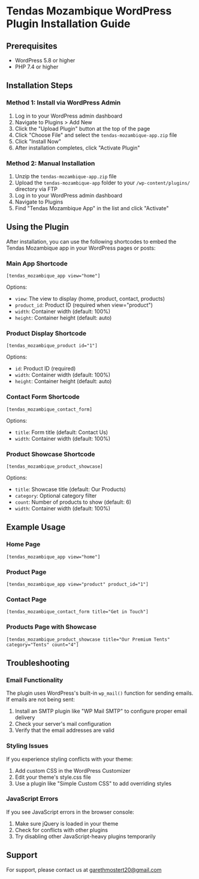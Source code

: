 # Tendas Mozambique WordPress Plugin Installation Guide

## Prerequisites

- WordPress 5.8 or higher
- PHP 7.4 or higher

## Installation Steps

### Method 1: Install via WordPress Admin

1. Log in to your WordPress admin dashboard
2. Navigate to Plugins > Add New
3. Click the "Upload Plugin" button at the top of the page
4. Click "Choose File" and select the `tendas-mozambique-app.zip` file
5. Click "Install Now"
6. After installation completes, click "Activate Plugin"

### Method 2: Manual Installation

1. Unzip the `tendas-mozambique-app.zip` file
2. Upload the `tendas-mozambique-app` folder to your `/wp-content/plugins/` directory via FTP
3. Log in to your WordPress admin dashboard
4. Navigate to Plugins
5. Find "Tendas Mozambique App" in the list and click "Activate"

## Using the Plugin

After installation, you can use the following shortcodes to embed the Tendas Mozambique app in your WordPress pages or posts:

### Main App Shortcode

```
[tendas_mozambique_app view="home"]
```

Options:
- `view`: The view to display (home, product, contact, products)
- `product_id`: Product ID (required when view="product")
- `width`: Container width (default: 100%)
- `height`: Container height (default: auto)

### Product Display Shortcode

```
[tendas_mozambique_product id="1"]
```

Options:
- `id`: Product ID (required)
- `width`: Container width (default: 100%)
- `height`: Container height (default: auto)

### Contact Form Shortcode

```
[tendas_mozambique_contact_form]
```

Options:
- `title`: Form title (default: Contact Us)
- `width`: Container width (default: 100%)

### Product Showcase Shortcode

```
[tendas_mozambique_product_showcase]
```

Options:
- `title`: Showcase title (default: Our Products)
- `category`: Optional category filter
- `count`: Number of products to show (default: 6)
- `width`: Container width (default: 100%)

## Example Usage

### Home Page

```
[tendas_mozambique_app view="home"]
```

### Product Page

```
[tendas_mozambique_app view="product" product_id="1"]
```

### Contact Page

```
[tendas_mozambique_contact_form title="Get in Touch"]
```

### Products Page with Showcase

```
[tendas_mozambique_product_showcase title="Our Premium Tents" category="Tents" count="4"]
```

## Troubleshooting

### Email Functionality

The plugin uses WordPress's built-in `wp_mail()` function for sending emails. If emails are not being sent:

1. Install an SMTP plugin like "WP Mail SMTP" to configure proper email delivery
2. Check your server's mail configuration
3. Verify that the email addresses are valid

### Styling Issues

If you experience styling conflicts with your theme:

1. Add custom CSS in the WordPress Customizer
2. Edit your theme's style.css file
3. Use a plugin like "Simple Custom CSS" to add overriding styles

### JavaScript Errors

If you see JavaScript errors in the browser console:

1. Make sure jQuery is loaded in your theme
2. Check for conflicts with other plugins
3. Try disabling other JavaScript-heavy plugins temporarily

## Support

For support, please contact us at garethmostert20@gmail.com
